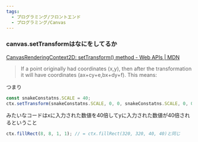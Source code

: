 ```yaml
---
tags:
  - プログラミング/フロントエンド
  - プログラミング/Canvas
---
```

### canvas.setTransformはなにをしてるか
[CanvasRenderingContext2D: setTransform() method - Web APIs | MDN](https://developer.mozilla.org/en-US/docs/Web/API/CanvasRenderingContext2D/setTransform)
>If a point originally had coordinates (x,y), then after the transformation it will have coordinates (ax+cy+e,bx+dy+f). This means:

つまり

```javascript
const snakeConstatns.SCALE = 40;
ctx.setTransform(snakeConstatns.SCALE, 0, 0, snakeConstatns.SCALE, 0, 0);
```
みたいなコードはxに入力された数値を40倍してyに入力された数値が40倍されるということ

```javascript
ctx.fillRect(8, 8, 1, 1); // = ctx.fillRect(320, 320, 40, 40)と同じ